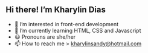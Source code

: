 ## Hi there! I’m Kharylin Dias

- 👀 I’m interested in front-end development
- 🌱 I’m currently learning HTML, CSS and Javascript
- 😃 Pronouns are she/her
- 📫 How to reach me > kharylinsandy@hotmail.com


